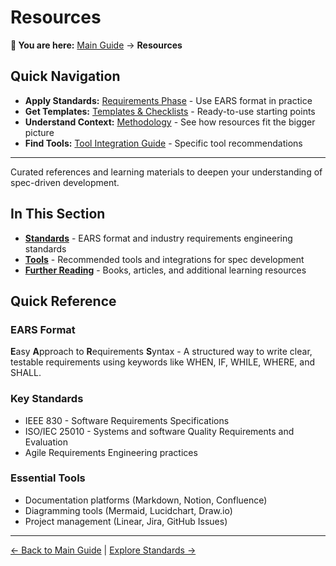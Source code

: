 # Resources

<!-- Navigation Metadata -->
<!-- Section: Resources | Level: Reference | Prerequisites: None -->
<!-- Related: process/requirements-phase.md, templates/README.md, methodology/README.md -->

**📍 You are here:** [Main Guide](../README.md) → **Resources**

## Quick Navigation
- **Apply Standards:** [Requirements Phase](../process/requirements-phase.md) - Use EARS format in practice
- **Get Templates:** [Templates & Checklists](../templates/README.md) - Ready-to-use starting points
- **Understand Context:** [Methodology](../methodology/README.md) - See how resources fit the bigger picture
- **Find Tools:** [Tool Integration Guide](tool-integration-guide.md) - Specific tool recommendations

---

Curated references and learning materials to deepen your understanding of spec-driven development.

## In This Section

- **[Standards](standards.md)** - EARS format and industry requirements engineering standards
- **[Tools](tools.md)** - Recommended tools and integrations for spec development
- **[Further Reading](further-reading.md)** - Books, articles, and additional learning resources

## Quick Reference

### EARS Format
**E**asy **A**pproach to **R**equirements **S**yntax - A structured way to write clear, testable requirements using keywords like WHEN, IF, WHILE, WHERE, and SHALL.

### Key Standards
- IEEE 830 - Software Requirements Specifications
- ISO/IEC 25010 - Systems and software Quality Requirements and Evaluation
- Agile Requirements Engineering practices

### Essential Tools
- Documentation platforms (Markdown, Notion, Confluence)
- Diagramming tools (Mermaid, Lucidchart, Draw.io)
- Project management (Linear, Jira, GitHub Issues)

---

[← Back to Main Guide](../README.md) | [Explore Standards →](standards.md)